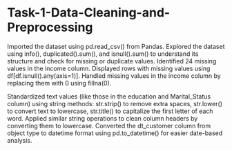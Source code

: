 # Task-1-Data-Cleaning-and-Preprocessing

Imported the dataset using pd.read_csv() from Pandas.
Explored the dataset using info(), duplicated().sum(), and isnull().sum() to understand its structure and check for missing or duplicate values.
Identified 24 missing values in the income column.
Displayed rows with missing values using df[df.isnull().any(axis=1)].
Handled missing values in the income column by replacing them with 0 using fillna(0).

Standardized text values (like those in the education and Marital_Status  column) using string methods:
  str.strip() to remove extra spaces,
  str.lower() to convert text to lowercase,
  str.title() to capitalize the first letter of each word.
Applied similar string operations to clean column headers by converting them to lowercase.
Converted the dt_customer column from object type to datetime format using pd.to_datetime() for easier date-based analysis.
